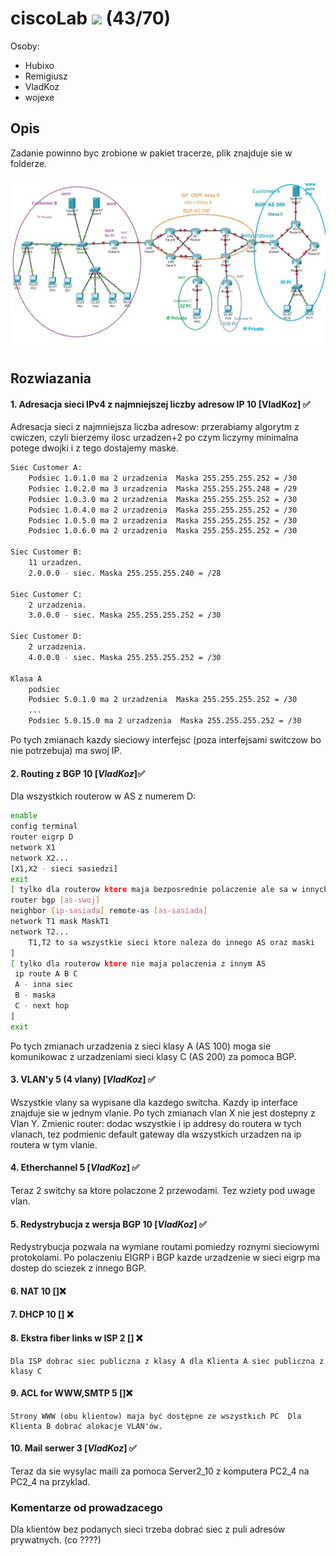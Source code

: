 
# ciscoLab ![](https://geps.dev/progress/61) (43/70)
Osoby:
* Hubixo
* Remigiusz
* VladKoz
* wojexe

## Opis
Zadanie powinno byc zrobione w pakiet tracerze, plik znajduje sie w folderze.

![img.png](img.png)
 
 
## Rozwiazania
 #### 1. Adresacja sieci IPv4 z najmniejszej liczby adresow IP 10 [VladKoz] ✅
Adresacja sieci z najmniejsza liczba adresow:
przerabiamy algorytm z cwiczen, czyli bierzemy ilosc urzadzen+2 po czym liczymy minimalna potege dwojki i z tego dostajemy maske.
```bash
Siec Customer A:
    Podsiec 1.0.1.0 ma 2 urzadzenia  Maska 255.255.255.252 = /30
    Podsiec 1.0.2.0 ma 3 urzadzenia  Maska 255.255.255.248 = /29
    Podsiec 1.0.3.0 ma 2 urzadzenia  Maska 255.255.255.252 = /30
    Podsiec 1.0.4.0 ma 2 urzadzenia  Maska 255.255.255.252 = /30
    Podsiec 1.0.5.0 ma 2 urzadzenia  Maska 255.255.255.252 = /30
    Podsiec 1.0.6.0 ma 2 urzadzenia  Maska 255.255.255.252 = /30

Siec Customer B:
    11 urzadzen. 
    2.0.0.0 - siec. Maska 255.255.255.240 = /28

Siec Customer C:
    2 urzadzenia. 
    3.0.0.0 - siec. Maska 255.255.255.252 = /30

Siec Customer D:
    2 urzadzenia. 
    4.0.0.0 - siec. Maska 255.255.255.252 = /30
    
Klasa A
    podsiec 
    Podsiec 5.0.1.0 ma 2 urzadzenia  Maska 255.255.255.252 = /30
    ...
    Podsiec 5.0.15.0 ma 2 urzadzenia  Maska 255.255.255.252 = /30

```
Po tych zmianach kazdy sieciowy interfejsc (poza interfejsami switczow bo nie potrzebuja) ma swoj IP. 
#### 2. Routing z BGP 10  [_VladKoz_]✅


Dla wszystkich routerow w AS z numerem D:
```bash
enable
config terminal
router eigrp D
network X1
network X2...
[X1,X2 - sieci sasiedzi]
exit
[ tylko dla routerow ktore maja bezposrednie polaczenie ale sa w innych AS
router bgp [as-swoj]
neighbor [ip-sasiada] remote-as [as-sasiada]
network T1 mask MaskT1
network T2...
    T1,T2 to sa wszystkie sieci ktore naleza do innego AS oraz maski
]
[ tylko dla routerow ktore nie maja polaczenia z innym AS
 ip route A B C
 A - inna siec
 B - maska 
 C - next hop
]
exit
```
Po tych zmianach urzadzenia z sieci klasy A (AS 100) moga sie komunikowac z urzadzeniami sieci klasy C (AS 200) za pomoca BGP.



#### 3. VLAN'y 5 (4 vlany) [_VladKoz_] ✅
Wszystkie vlany sa wypisane dla kazdego switcha. Kazdy ip interface znajduje sie w jednym vlanie. 
Po tych zmianach vlan X nie jest dostepny z Vlan Y.
Zmienic router: dodac wszystkie i ip addresy do routera w tych vlanach, tez podmienic default gateway 
dla wszystkich urzadzen na ip routera w tym vlanie.

#### 4. Etherchannel 5 [_VladKoz_] ✅
Teraz 2 switchy sa ktore polaczone 2 przewodami. Tez wziety pod uwage vlan.

#### 5. Redystrybucja z wersja BGP 10 [_VladKoz_] ✅
Redystrybucja pozwala na wymiane routami pomiedzy roznymi sieciowymi protokolami. Po polaczeniu EIGRP i BGP kazde urzadzenie w sieci 
eigrp ma dostep do sciezek z innego BGP.

#### 6. NAT 10 []❌

#### 7. DHCP 10 [] ❌ 

#### 8. Ekstra fiber links w ISP 2 [] ❌
```
Dla ISP dobrac siec publiczna z klasy A dla Klienta A siec publiczna z  klasy C
```

#### 9. ACL for WWW,SMTP 5 []❌  
```
Strony WWW (obu klientow) maja być dostępne ze wszystkich PC  Dla Klienta B dobrać alokacje VLAN'ów.
```
#### 10. Mail serwer 3 [_VladKoz_] ✅
 Teraz da sie wysylac maili za pomoca Server2_10 z komputera PC2_4 na PC2_4 na przyklad.

### Komentarze od prowadzacego
 Dla klientów bez podanych sieci trzeba dobrać siec z puli adresów prywatnych. (co ????)
